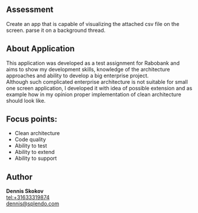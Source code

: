 ## Assessment

Create an app that is capable of visualizing the attached csv file on the screen. parse it on a background thread.

## About Application

This application was developed as a test assignment for Rabobank and aims to show my development skills, knowledge of the architecture approaches and ability to develop a big enterprise project.  
Although such complicated enterprise architecture is not suitable for small one screen application, I developed it with idea of possible extension and as example how in my opinion proper implementation of clean architecture should look like.

## Focus points:
 * Clean architecture
 * Code quality
 * Ability to test
 * Ability to extend
 * Ability to support

## Author

**Dennis Skokov**  
<tel:+31633319874>  
<dennis@splendo.com>  
